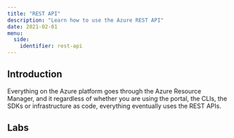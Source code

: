 ```yaml
---
title: "REST API"
description: "Learn how to use the Azure REST API"
date: 2021-02-01
menu:
  side:
    identifier: rest-api
---
```


## Introduction

Everything on the Azure platform goes through the Azure Resource Manager, and it regardless of whether you are using the portal, the CLIs, the SDKs or infrastructure as code, everything eventually uses the REST APIs.

## Labs
